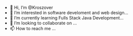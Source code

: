 - 👋 Hi, I’m @Kroszover
- 👀 I’m interested in software develoment and web design...
- 🌱 I’m currently learning Fulls Stack Java Development...
- 💞️ I’m looking to collaborate on ...
- 📫 How to reach me ...

<!---
Kroszover/Kroszover is a ✨ special ✨ repository because its `README.md` (this file) appears on your GitHub profile.
You can click the Preview link to take a look at your changes.
--->
